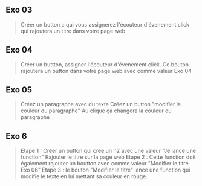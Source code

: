 ## Exo 03
> Créer un button a qui vous assignerez l'écouteur d'évenement click qui rajoutera un titre dans votre page web
​
## Exo 04
> Créer un buttton, assigner l'écouteur d'évenement click. Ce bouton rajoutera un button dans votre page web avec comme valeur Exo 04

## Exo 05
> Créez un paragraphe avec du texte
> Créez un button "modifier la couleur du paragraphe"
> Au clique ça changera la couleur du paragraphe
​
## Exo 6
> Etape 1 :
> Créer un button qui crée un h2 avec une valeur "Je lance une function"
> Rajouter le titre sur la page web
> Etape 2 :
> Cette function doit également rajouter un boutton avec comme valeur "Modifier le titre Exo 06"
> Etape 3 :
> le bouton "Modifier le titre" lance une function qui modifie le texte en lui mettant sa couleur en rouge.
